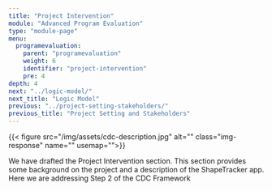 ```yaml
---
title: "Project Intervention"
module: "Advanced Program Evaluation"
type: "module-page"
menu:
  programevaluation:
    parent: "programevaluation"
    weight: 6
    identifier: "project-intervention"
    pre: 4
depth: 4
next: "../logic-model/"
next_title: "Logic Model"
previous: "../project-setting-stakeholders/"
previous_title: "Project Setting and Stakeholders"
---
```

<div class="programevaluation"><div class="pageblock clearfix"><div class="modalpageNav"></div>
</div><div class="pageblock pull-right">
<div class="caption">
</div>
{{< figure src="/img/assets/cdc-description.jpg" alt="" class="img-response" name="" usemap="">}}</div><div class="pageblock"><p>We have drafted the Project Intervention section. This section provides some background on the project and a description of the ShapeTracker app. Here we are addressing Step 2 of the CDC Framework </p>
<p> </p>
<p> </p>
<p> </p>
<p> </p>
<p> </p>
<p> </p>
<p> </p>
<p> </p>
<p> </p>
<p> </p>
<p> </p>
<p> </p>
<p> </p>
<p> </p>
<p> </p>
</div></div>